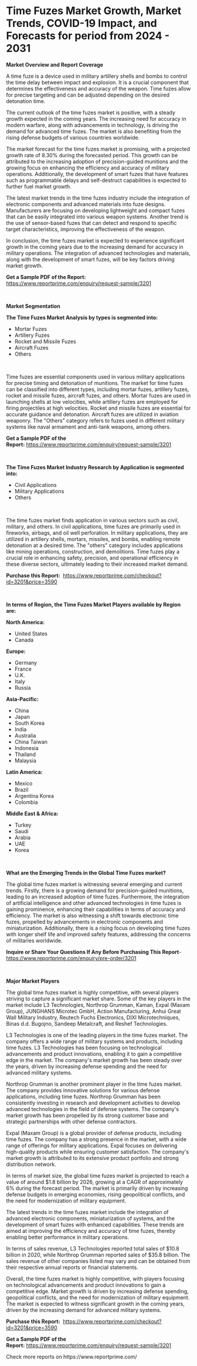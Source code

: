 <p><h1>Time Fuzes Market Growth, Market Trends, COVID-19 Impact, and Forecasts for period from 2024 - 2031</h1></p><p><strong>Market Overview and Report Coverage</strong></p>
<p><p>A time fuze is a device used in military artillery shells and bombs to control the time delay between impact and explosion. It is a crucial component that determines the effectiveness and accuracy of the weapon. Time fuzes allow for precise targeting and can be adjusted depending on the desired detonation time.</p><p>The current outlook of the time fuzes market is positive, with a steady growth expected in the coming years. The increasing need for accuracy in modern warfare, along with advancements in technology, is driving the demand for advanced time fuzes. The market is also benefiting from the rising defense budgets of various countries worldwide.</p><p>The market forecast for the time fuzes market is promising, with a projected growth rate of 8.30% during the forecasted period. This growth can be attributed to the increasing adoption of precision-guided munitions and the growing focus on enhancing the efficiency and accuracy of military operations. Additionally, the development of smart fuzes that have features such as programmable delays and self-destruct capabilities is expected to further fuel market growth.</p><p>The latest market trends in the time fuzes industry include the integration of electronic components and advanced materials into fuze designs. Manufacturers are focusing on developing lightweight and compact fuzes that can be easily integrated into various weapon systems. Another trend is the use of sensor-based fuzes that can detect and respond to specific target characteristics, improving the effectiveness of the weapon.</p><p>In conclusion, the time fuzes market is expected to experience significant growth in the coming years due to the increasing demand for accuracy in military operations. The integration of advanced technologies and materials, along with the development of smart fuzes, will be key factors driving market growth.</p></p>
<p><strong>Get a Sample PDF of the Report:</strong> <a href="https://www.reportprime.com/enquiry/request-sample/3201">https://www.reportprime.com/enquiry/request-sample/3201</a></p>
<p>&nbsp;</p>
<p><strong>Market Segmentation</strong></p>
<p><strong>The Time Fuzes Market Analysis by types is segmented into:</strong></p>
<p><ul><li>Mortar Fuzes</li><li>Artillery Fuzes</li><li>Rocket and Missile Fuzes</li><li>Aircraft Fuzes</li><li>Others</li></ul></p>
<p>&nbsp;</p>
<p><p>Time fuzes are essential components used in various military applications for precise timing and detonation of munitions. The market for time fuzes can be classified into different types, including mortar fuzes, artillery fuzes, rocket and missile fuzes, aircraft fuzes, and others. Mortar fuzes are used in launching shells at low velocities, while artillery fuzes are employed for firing projectiles at high velocities. Rocket and missile fuzes are essential for accurate guidance and detonation. Aircraft fuzes are utilized in aviation weaponry. The "Others" category refers to fuzes used in different military systems like naval armament and anti-tank weapons, among others.</p></p>
<p><strong>Get a Sample PDF of the Report:</strong>&nbsp;<a href="https://www.reportprime.com/enquiry/request-sample/3201">https://www.reportprime.com/enquiry/request-sample/3201</a></p>
<p>&nbsp;</p>
<p><strong>The Time Fuzes Market Industry Research by Application is segmented into:</strong></p>
<p><ul><li>Civil Applications</li><li>Military Applications</li><li>Others</li></ul></p>
<p>&nbsp;</p>
<p><p>The time fuzes market finds application in various sectors such as civil, military, and others. In civil applications, time fuzes are primarily used in fireworks, airbags, and oil well perforation. In military applications, they are utilized in artillery shells, mortars, missiles, and bombs, enabling remote detonation at a desired time. The "others" category includes applications like mining operations, construction, and demolitions. Time fuzes play a crucial role in enhancing safety, precision, and operational efficiency in these diverse sectors, ultimately leading to their increased market demand.</p></p>
<p><strong>Purchase this Report:</strong>&nbsp; <a href="https://www.reportprime.com/checkout?id=3201&price=3590">https://www.reportprime.com/checkout?id=3201&price=3590</a></p>
<p>&nbsp;</p>
<p><strong>In terms of Region, the Time Fuzes Market Players available by Region are:</strong></p>
<p>
    <p> <strong> North America: </strong>
        <ul>
            <li>United States</li>
            <li>Canada</li>
        </ul>
        </p> 
    <p> <strong> Europe: </strong>
        <ul>
            <li>Germany</li>
            <li>France</li>
            <li>U.K.</li>
            <li>Italy</li>
            <li>Russia</li>
        </ul>
        </p> 
    <p> <strong> Asia-Pacific: </strong>
        <ul>
            <li>China</li>
            <li>Japan</li>
            <li>South Korea</li>
            <li>India</li>
            <li>Australia</li>
            <li>China Taiwan</li>
            <li>Indonesia</li>
            <li>Thailand</li>
            <li>Malaysia</li>
        </ul>
        </p> 
    <p> <strong> Latin America: </strong>
        <ul>
            <li>Mexico</li>
            <li>Brazil</li>
            <li>Argentina Korea</li>
            <li>Colombia</li>
        </ul>
        </p> 
    <p> <strong> Middle East & Africa: </strong>
        <ul>
            <li>Turkey</li>
            <li>Saudi</li>
            <li>Arabia</li>
            <li>UAE</li>
            <li>Korea</li>
        </ul>
    </p>
    </p>
<p>&nbsp;</p>
<p><strong>What are the Emerging Trends in the Global Time Fuzes market?</strong></p>
<p><p>The global time fuzes market is witnessing several emerging and current trends. Firstly, there is a growing demand for precision-guided munitions, leading to an increased adoption of time fuzes. Furthermore, the integration of artificial intelligence and other advanced technologies in time fuzes is gaining prominence, enhancing their capabilities in terms of accuracy and efficiency. The market is also witnessing a shift towards electronic time fuzes, propelled by advancements in electronic components and miniaturization. Additionally, there is a rising focus on developing time fuzes with longer shelf life and improved safety features, addressing the concerns of militaries worldwide.</p></p>
<p><strong>Inquire or Share Your Questions If Any Before Purchasing This Report</strong>- <a href="https://www.reportprime.com/enquiry/pre-order/3201">https://www.reportprime.com/enquiry/pre-order/3201</a></p>
<p>&nbsp;</p>
<p><strong>Major Market Players</strong></p>
<p><p>The global time fuzes market is highly competitive, with several players striving to capture a significant market share. Some of the key players in the market include L3 Technologies, Northrop Grumman, Kaman, Expal (Maxam Group), JUNGHANS Microtec GmbH, Action Manufacturing, Anhui Great Wall Military Industry, Reutech Fuchs Electronics, DIXI Microtechniques, Binas d.d. Bugojno, Sandeep Metalcraft, and Reshef Technologies.</p><p>L3 Technologies is one of the leading players in the time fuzes market. The company offers a wide range of military systems and products, including time fuzes. L3 Technologies has been focusing on technological advancements and product innovations, enabling it to gain a competitive edge in the market. The company's market growth has been steady over the years, driven by increasing defense spending and the need for advanced military systems.</p><p>Northrop Grumman is another prominent player in the time fuzes market. The company provides innovative solutions for various defense applications, including time fuzes. Northrop Grumman has been consistently investing in research and development activities to develop advanced technologies in the field of defense systems. The company's market growth has been propelled by its strong customer base and strategic partnerships with other defense contractors.</p><p>Expal (Maxam Group) is a global provider of defense products, including time fuzes. The company has a strong presence in the market, with a wide range of offerings for military applications. Expal focuses on delivering high-quality products while ensuring customer satisfaction. The company's market growth is attributed to its extensive product portfolio and strong distribution network.</p><p>In terms of market size, the global time fuzes market is projected to reach a value of around $1.8 billion by 2026, growing at a CAGR of approximately 6% during the forecast period. The market is primarily driven by increasing defense budgets in emerging economies, rising geopolitical conflicts, and the need for modernization of military equipment.</p><p>The latest trends in the time fuzes market include the integration of advanced electronic components, miniaturization of systems, and the development of smart fuzes with enhanced capabilities. These trends are aimed at improving the efficiency and accuracy of time fuzes, thereby enabling better performance in military operations.</p><p>In terms of sales revenue, L3 Technologies reported total sales of $10.8 billion in 2020, while Northrop Grumman reported sales of $35.8 billion. The sales revenue of other companies listed may vary and can be obtained from their respective annual reports or financial statements.</p><p>Overall, the time fuzes market is highly competitive, with players focusing on technological advancements and product innovations to gain a competitive edge. Market growth is driven by increasing defense spending, geopolitical conflicts, and the need for modernization of military equipment. The market is expected to witness significant growth in the coming years, driven by the increasing demand for advanced military systems.</p></p>
<p><strong>Purchase this Report:</strong>&nbsp;&nbsp;<a href="https://www.reportprime.com/checkout?id=3201&price=3590">https://www.reportprime.com/checkout?id=3201&price=3590</a></p>
<p></p>
<p><strong>Get a Sample PDF of the Report:</strong>&nbsp;<a href="https://www.reportprime.com/enquiry/request-sample/3201">https://www.reportprime.com/enquiry/request-sample/3201</a></p>
<p>Check more reports on https://www.reportprime.com/</p>